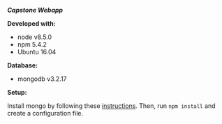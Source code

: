 ***Capstone Webapp***

**Developed with:**
  + node v8.5.0
  + npm 5.4.2
  + Ubuntu 16.04

**Database:**
  + mongodb v3.2.17

**Setup:**

Install mongo by following these [instructions](https://docs.mongodb.com/v3.2/tutorial/install-mongodb-on-ubuntu/).
Then, run `npm install` and create a configuration file.
